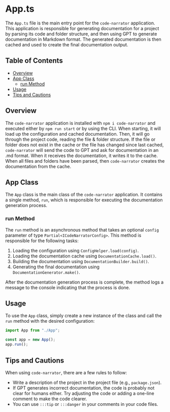 # App.ts

The `App.ts` file is the main entry point for the `code-narrator` application. This application is responsible for generating documentation for a project by parsing its code and folder structure, and then using GPT to generate documentation in Markdown format. The generated documentation is then cached and used to create the final documentation output.

## Table of Contents

- [Overview](#overview)
- [App Class](#app-class)
  - [run Method](#run-method)
- [Usage](#usage)
- [Tips and Cautions](#tips-and-cautions)

## Overview

The `code-narrator` application is installed with `npm i code-narrator` and executed either by `npm run start` or by using the CLI. When starting, it will load up the configuration and cached documentation. Then, it will go through the project code, reading the file & folder structure. If the file or folder does not exist in the cache or the file has changed since last cached, `code-narrator` will send the code to GPT and ask for documentation in an .md format. When it receives the documentation, it writes it to the cache. When all files and folders have been parsed, then `code-narrator` creates the documentation from the cache.

## App Class

The `App` class is the main class of the `code-narrator` application. It contains a single method, `run`, which is responsible for executing the documentation generation process.

### run Method

The `run` method is an asynchronous method that takes an optional `config` parameter of type `Partial<ICodeNarratorConfig>`. This method is responsible for the following tasks:

1. Loading the configuration using `ConfigHelper.load(config)`.
2. Loading the documentation cache using `DocumentationCache.load()`.
3. Building the documentation using `DocumentationBuilder.build()`.
4. Generating the final documentation using `DocumentationGenerator.make()`.

After the documentation generation process is complete, the method logs a message to the console indicating that the process is done.

## Usage

To use the `App` class, simply create a new instance of the class and call the `run` method with the desired configuration:

```typescript
import App from "./App";

const app = new App();
app.run();
```

## Tips and Cautions

When using `code-narrator`, there are a few rules to follow:

- Write a description of the project in the project file (e.g., `package.json`).
- If GPT generates incorrect documentation, the code is probably not clear for humans either. Try adjusting the code or adding a one-line comment to make the code clearer.
- You can use `:::tip` or `:::danger` in your comments in your code files.